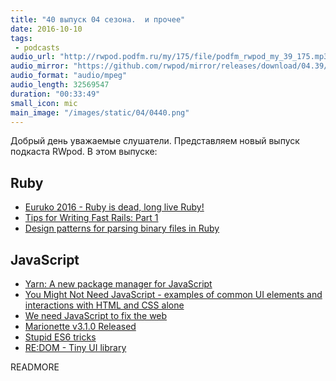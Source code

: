 ```yaml
---
title: "40 выпуск 04 сезона.  и прочее"
date: 2016-10-10
tags:
 - podcasts
audio_url: "http://rwpod.podfm.ru/my/175/file/podfm_rwpod_my_39_175.mp3"
audio_mirror: "https://github.com/rwpod/mirror/releases/download/04.39/0439.mp3"
audio_format: "audio/mpeg"
audio_length: 32569547
duration: "00:33:49"
small_icon: mic
main_image: "/images/static/04/0440.png"
---
```


Добрый день уважаемые слушатели. Представляем новый выпуск подкаста RWpod. В этом выпуске:

## Ruby

 - [Euruko 2016 - Ruby is dead, long live Ruby!](http://dev.mikamai.com/post/151608679809/euruko-2016-ruby-is-dead-long-live-ruby)
 - [Tips for Writing Fast Rails: Part 1](http://www.ombulabs.com/blog/performance/rails/writing-fast-rails.html)
 - [Design patterns for parsing binary files in Ruby](http://t-a-w.blogspot.com/2016/10/design-patterns-for-parsing-binary.html)

## JavaScript

 - [Yarn: A new package manager for JavaScript](https://code.facebook.com/posts/1840075619545360)
 - [You Might Not Need JavaScript - examples of common UI elements and interactions with HTML and CSS alone](http://youmightnotneedjs.com/)
 - [We need JavaScript to fix the web](https://www.christianheilmann.com/2016/10/14/we-need-javascript-to-fix-the-web/)
 - [Marionette v3.1.0 Released](http://blog.marionettejs.com/2016/10/13/v310-release/index.html)
 - [Stupid ES6 tricks](https://engineering.haus.com/dumb-es6-tricks-53ecadd1b29f)
 - [RE:DOM - Tiny UI library](https://redom.js.org/)

READMORE

